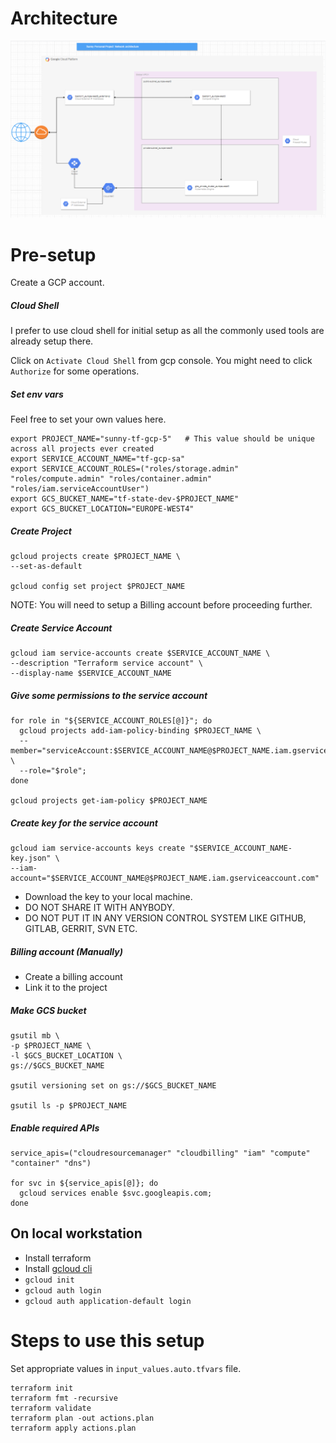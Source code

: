 # Architecture

![Architecture Diagram](images/network_architecture.png)


# Pre-setup

Create a GCP account.

##### Cloud Shell

I prefer to use cloud shell for initial setup as all the commonly used tools are already setup there.

Click on `Activate Cloud Shell` from gcp console. You might need to click `Authorize` for some operations.

##### Set env vars

Feel free to set your own values here.

```
export PROJECT_NAME="sunny-tf-gcp-5"   # This value should be unique across all projects ever created
export SERVICE_ACCOUNT_NAME="tf-gcp-sa"
export SERVICE_ACCOUNT_ROLES=("roles/storage.admin" "roles/compute.admin" "roles/container.admin" "roles/iam.serviceAccountUser")
export GCS_BUCKET_NAME="tf-state-dev-$PROJECT_NAME"
export GCS_BUCKET_LOCATION="EUROPE-WEST4"
```

##### Create Project

```
gcloud projects create $PROJECT_NAME \
--set-as-default

gcloud config set project $PROJECT_NAME
```

NOTE: You will need to setup a Billing account before proceeding further.

##### Create Service Account

```
gcloud iam service-accounts create $SERVICE_ACCOUNT_NAME \
--description "Terraform service account" \
--display-name $SERVICE_ACCOUNT_NAME
```

##### Give some permissions to the service account

```
for role in "${SERVICE_ACCOUNT_ROLES[@]}"; do
  gcloud projects add-iam-policy-binding $PROJECT_NAME \
  --member="serviceAccount:$SERVICE_ACCOUNT_NAME@$PROJECT_NAME.iam.gserviceaccount.com" \
  --role="$role";
done

gcloud projects get-iam-policy $PROJECT_NAME
```

##### Create key for the service account

```
gcloud iam service-accounts keys create "$SERVICE_ACCOUNT_NAME-key.json" \
--iam-account="$SERVICE_ACCOUNT_NAME@$PROJECT_NAME.iam.gserviceaccount.com"
```

- Download the key to your local machine.
- DO NOT SHARE IT WITH ANYBODY.
- DO NOT PUT IT IN ANY VERSION CONTROL SYSTEM LIKE GITHUB, GITLAB, GERRIT, SVN ETC.

##### Billing account (Manually)

- Create a billing account
- Link it to the project

##### Make GCS bucket

```
gsutil mb \
-p $PROJECT_NAME \
-l $GCS_BUCKET_LOCATION \
gs://$GCS_BUCKET_NAME

gsutil versioning set on gs://$GCS_BUCKET_NAME

gsutil ls -p $PROJECT_NAME
```

##### Enable required APIs

```
service_apis=("cloudresourcemanager" "cloudbilling" "iam" "compute" "container" "dns")

for svc in ${service_apis[@]}; do
  gcloud services enable $svc.googleapis.com;
done
```

## On local workstation

- Install terraform
- Install [gcloud cli](https://cloud.google.com/sdk/docs/install)
- `gcloud init`
- `gcloud auth login`
- `gcloud auth application-default login`

# Steps to use this setup

Set appropriate values in `input_values.auto.tfvars` file.

```
terraform init
terraform fmt -recursive
terraform validate
terraform plan -out actions.plan
terraform apply actions.plan
```
